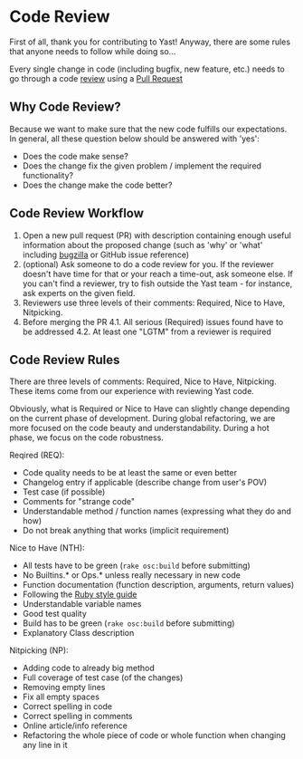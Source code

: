 Code Review
===========
First of all, thank you for contributing to Yast! Anyway, there are some rules
that anyone needs to follow while doing so...

Every single change in code (including bugfix, new feature, etc.) needs to go
through a code [review](http://en.wikipedia.org/wiki/Code_review) using
a [Pull Request](https://help.github.com/articles/using-pull-requests)

Why Code Review?
----------------
Because we want to make sure that the new code fulfills our expectations. In
general, all these question below should be answered with 'yes':

* Does the code make sense?
* Does the change fix the given problem / implement the required functionality?
* Does the change make the code better?

Code Review Workflow
--------------------
1. Open a new pull request (PR) with description containing enough useful
   information about the proposed change (such as 'why' or 'what' including
   [bugzilla](https://bugzilla.suse.com) or GitHub issue reference)
2. (optional) Ask someone to do a code review for you. If the reviewer doesn't
   have time for that or your reach a time-out, ask someone else.
   If you can't find a reviewer, try to fish outside the Yast team - for
   instance, ask experts on the given field.
3. Reviewers use three levels of their comments: Required, Nice to Have,
   Nitpicking.
4. Before merging the PR
   4.1. All serious (Required) issues found have to be addressed
   4.2. At least one "LGTM" from a reviewer is required

Code Review Rules
-----------------
There are three levels of comments: Required, Nice to Have, Nitpicking. These
items come from our experience with reviewing Yast code.

Obviously, what is Required or Nice to Have can slightly change depending on
the current phase of development. During global refactoring, we are more
focused on the code beauty and understandability. During a hot phase, we focus
on the code robustness.

Reqired (REQ):
* Code quality needs to be at least the same or even better
* Changelog entry if applicable (describe change from user's POV)
* Test case (if possible)
* Comments for "strange code"
* Understandable method / function names (expressing what they do and how)
* Do not break anything that works (implicit requirement)

Nice to Have (NTH):
* All tests have to be green (`rake osc:build` before submitting)
* No Builtins.* or Ops.* unless really necessary in new code
* Function documentation (function description, arguments, return values)
* Following the [Ruby style guide](https://github.com/SUSE/style-guides/blob/master/Ruby.md)
* Understandable variable names
* Good test quality
* Build has to be green (`rake osc:build` before submitting)
* Explanatory Class description

Nitpicking (NP):
* Adding code to already big method
* Full coverage of test case (of the changes)
* Removing empty lines
* Fix all empty spaces
* Correct spelling in code
* Correct spelling in comments
* Online article/info reference
* Refactoring the whole piece of code or whole function when changing any line in it

